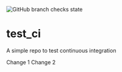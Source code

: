 ![GitHub branch checks state](https://img.shields.io/github/checks-status/Naktakala/test_ci/main?label=main)
# test_ci
A simple repo to test continuous integration

Change 1
Change 2
